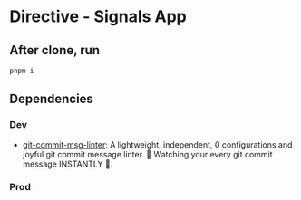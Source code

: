 # Directive - Signals App

## After clone, run

```sh
pnpm i
```

## Dependencies

### Dev

- [git-commit-msg-linter](https://www.npmjs.com/package/git-commit-msg-linter): A lightweight, independent, 0 configurations and joyful git commit message linter. 👀 Watching your every git commit message INSTANTLY 🚀.

### Prod
